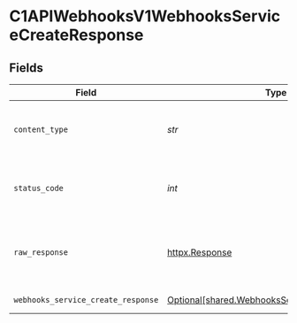 # C1APIWebhooksV1WebhooksServiceCreateResponse


## Fields

| Field                                                                                                  | Type                                                                                                   | Required                                                                                               | Description                                                                                            |
| ------------------------------------------------------------------------------------------------------ | ------------------------------------------------------------------------------------------------------ | ------------------------------------------------------------------------------------------------------ | ------------------------------------------------------------------------------------------------------ |
| `content_type`                                                                                         | *str*                                                                                                  | :heavy_check_mark:                                                                                     | HTTP response content type for this operation                                                          |
| `status_code`                                                                                          | *int*                                                                                                  | :heavy_check_mark:                                                                                     | HTTP response status code for this operation                                                           |
| `raw_response`                                                                                         | [httpx.Response](https://www.python-httpx.org/api/#response)                                           | :heavy_check_mark:                                                                                     | Raw HTTP response; suitable for custom response parsing                                                |
| `webhooks_service_create_response`                                                                     | [Optional[shared.WebhooksServiceCreateResponse]](../../models/shared/webhooksservicecreateresponse.md) | :heavy_minus_sign:                                                                                     | Successful response                                                                                    |